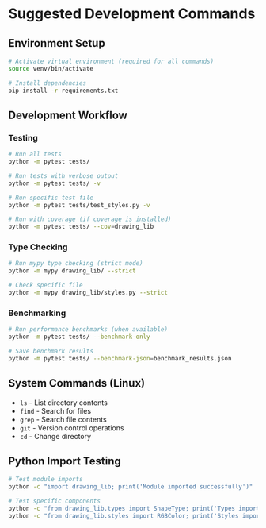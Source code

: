 # Suggested Development Commands

## Environment Setup
```bash
# Activate virtual environment (required for all commands)
source venv/bin/activate

# Install dependencies
pip install -r requirements.txt
```

## Development Workflow

### Testing
```bash
# Run all tests
python -m pytest tests/

# Run tests with verbose output
python -m pytest tests/ -v

# Run specific test file
python -m pytest tests/test_styles.py -v

# Run with coverage (if coverage is installed)
python -m pytest tests/ --cov=drawing_lib
```

### Type Checking
```bash
# Run mypy type checking (strict mode)
python -m mypy drawing_lib/ --strict

# Check specific file
python -m mypy drawing_lib/styles.py --strict
```

### Benchmarking
```bash
# Run performance benchmarks (when available)
python -m pytest tests/ --benchmark-only

# Save benchmark results
python -m pytest tests/ --benchmark-json=benchmark_results.json
```

## System Commands (Linux)
- `ls` - List directory contents
- `find` - Search for files
- `grep` - Search file contents  
- `git` - Version control operations
- `cd` - Change directory

## Python Import Testing
```bash
# Test module imports
python -c "import drawing_lib; print('Module imported successfully')"

# Test specific components
python -c "from drawing_lib.types import ShapeType; print('Types imported')"
python -c "from drawing_lib.styles import RGBColor; print('Styles imported')"
```